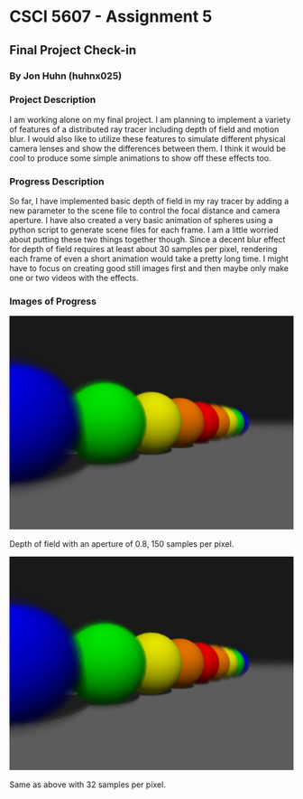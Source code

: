 # CSCI 5607 - Assignment 5
## Final Project Check-in
### By Jon Huhn (huhnx025)


### Project Description
I am working alone on my final project. I am planning to implement a variety of features of a distributed ray tracer including depth of field and motion blur. I would also like to utilize these features to simulate different physical camera lenses and show the differences between them. I think it would be cool to produce some simple animations to show off these effects too.

### Progress Description
So far, I have implemented basic depth of field in my ray tracer by adding a new parameter to the scene file to control the focal distance and camera aperture. I have also created a very basic animation of spheres using a python script to generate scene files for each frame. I am a little worried about putting these two things together though. Since a decent blur effect for depth of field requires at least about 30 samples per pixel, rendering each frame of even a short animation would take a pretty long time. I might have to focus on creating good still images first and then maybe only make one or two videos with the effects.

### Images of Progress
![](images/dof150.bmp)

Depth of field with an aperture of 0.8, 150 samples per pixel.

![](images/dof32.bmp)

Same as above with 32 samples per pixel.
